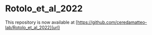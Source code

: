# Rotolo_et_al_2022

This repository is now available at [https://github.com/ceredamatteo-lab/Rotolo_et_al_2022](url)

